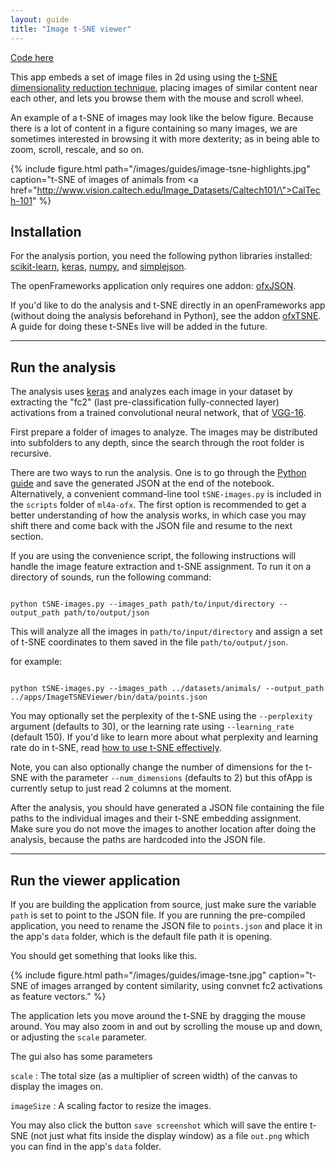 ```yaml
---
layout: guide
title: "Image t-SNE viewer"
---
```


[Code here](https://github.com/ml4a/ml4a-ofx/tree/master/apps/ImageTSNEViewer)

This app embeds a set of image files in 2d using using the [t-SNE dimensionality reduction technique](https://lvdmaaten.github.io/tsne/), placing images of similar content near each other, and lets you browse them with the mouse and scroll wheel.

An example of a t-SNE of images may look like the below figure. Because there is a lot of content in a figure containing so many images, we are sometimes interested in browsing it with more dexterity; as in being able to zoom, scroll, rescale, and so on.

{% include figure.html path="/images/guides/image-tsne-highlights.jpg" caption="t-SNE of images of animals from <a href=\"http://www.vision.caltech.edu/Image_Datasets/Caltech101/\">CalTech-101</a>" %}

## Installation

For the analysis portion, you need the following python libraries installed: [scikit-learn](http://scikit-learn.org/stable/install.html), [keras](https://keras.io/), [numpy](https://docs.scipy.org/doc/numpy/user/install.html), and [simplejson](https://simplejson.readthedocs.io/en/latest/).

The openFrameworks application only requires one addon: [ofxJSON](https://github.com/jeffcrouse/ofxJSON).

If you'd like to do the analysis and t-SNE directly in an openFrameworks app (without doing the analysis beforehand in Python), see the addon [ofxTSNE](https://github.com/genekogan/ofxTSNE). A guide for doing these t-SNEs live will be added in the future.

---

## Run the analysis

The analysis uses [keras](https://keras.io/) and analyzes each image in your dataset by extracting the "fc2" (last pre-classification fully-connected layer) activations from a trained convolutional neural network, that of [VGG-16](http://www.robots.ox.ac.uk/~vgg/research/very_deep/).

First prepare a folder of images to analyze. The images may be distributed into subfolders to any depth, since the search through the root folder is recursive.

There are two ways to run the analysis. One is to go through the [Python guide](https://github.com/ml4a/ml4a-guides/blob/master/notebooks/image-tsne.ipynb) and save the generated JSON at the end of the notebook. Alternatively, a convenient command-line tool `tSNE-images.py` is included in the `scripts` folder of `ml4a-ofx`. The first option is recommended to get a better understanding of how the analysis works, in which case you may shift there and come back with the JSON file and resume to the next section. 

If you are using the convenience script, the following instructions will handle the image feature extraction and t-SNE assignment. To run it on a directory of sounds, run the following command:

<code>
python tSNE-images.py --images_path path/to/input/directory --output_path path/to/output/json
</code>

This will analyze all the images in `path/to/input/directory` and assign a set of t-SNE coordinates to them saved in the file `path/to/output/json`.

for example:

<code>
python tSNE-images.py --images_path ../datasets/animals/ --output_path ../apps/ImageTSNEViewer/bin/data/points.json
</code>

You may optionally set the perplexity of the t-SNE using the `--perplexity` argument (defaults to 30), or the learning rate using `--learning_rate` (default 150). If you'd like to learn more about what perplexity and learning rate do in t-SNE, read [how to use t-SNE effectively](http://distill.pub/2016/misread-tsne/).

Note, you can also optionally change the number of dimensions for the t-SNE with the parameter `--num_dimensions` (defaults to 2) but this ofApp is currently setup to just read 2 columns at the moment.

After the analysis, you should have generated a JSON file containing the file paths to the individual images and their t-SNE embedding assignment. Make sure you do not move the images to another location after doing the analysis, because the paths are hardcoded into the JSON file.

---

## Run the viewer application

If you are building the application from source, just make sure the variable `path` is set to point to the JSON file. If you are running the pre-compiled application, you need to rename the JSON file to `points.json` and place it in the app's `data` folder, which is the default file path it is opening.

You should get something that looks like this.

{% include figure.html path="/images/guides/image-tsne.jpg" caption="t-SNE of images arranged by content similarity, using convnet fc2 activations as feature vectors." %}

The application lets you move around the t-SNE by dragging the mouse around. You may also zoom in and out by scrolling the mouse up and down, or adjusting the `scale` parameter.

The gui also has some parameters

`scale` : The total size (as a multiplier of screen width) of the canvas to display the images on.

`imageSize` : A scaling factor to resize the images. 

You may also click the button `save screenshot` which will save the entire t-SNE (not just what fits inside the display window) as a file `out.png` which you can find in the app's `data` folder.

